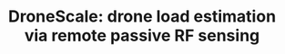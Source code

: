 ---
layout: publication
title: 'DroneScale: drone load estimation via remote passive RF sensing'
short_title: 'DroneScale: drone load estimation via remote passive RF sensing'
authors: Phuc Nguyen, Vimal Kakaraparthi, Nam Bui, Nikshep Umamahesh, Nhat Pham, Hoang
  Truong, Yeswanth Guddeti, Dinesh Bharadia, Richard Han, Eric Frew, Daniel Massey,
  Tam Vu,
conference: Sensys 2020 -- Acceptance rate 20% (43 papers accepted out of 213 submitted
confurl: https://doi.org/10.1145/2486001
paper: /files/papers/dronescale.pdf
excerpt: '1 cites: https://scholar.google.com/scholar?oi=bibs\&amp;hl=en\&amp;cites=12285452767937590149'
tags: Uncategorized
---
